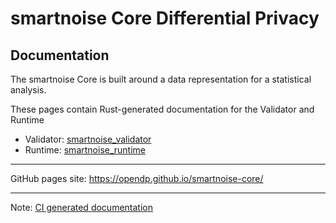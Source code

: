 # smartnoise Core Differential Privacy

## Documentation

The smartnoise Core is built around a data representation for a statistical analysis.

These pages contain Rust-generated documentation for the Validator and Runtime

- Validator: [smartnoise_validator](https://opendp.github.io/smartnoise-core/doc/smartnoise_validator/index.html)
- Runtime: [smartnoise_runtime](https://opendp.github.io/smartnoise-core/doc/smartnoise_runtime/index.html)

---

GitHub pages site: https://opendp.github.io/smartnoise-core/

---

Note: [CI generated documentation](https://github.com/opendp/smartnoise-core/blob/develop/.travis.yml)
